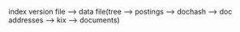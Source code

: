 index version file --> data file(tree --> postings --> dochash --> doc addresses --> kix --> documents)